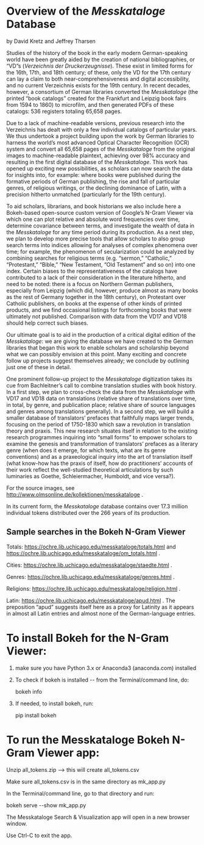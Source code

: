 # Overview of the _Messkataloge_ Database
by David Kretz and Jeffrey Tharsen

Studies of the history of the book in the early modern German-speaking world have been greatly aided by the creation of national bibliographies, or “VD”s (_Verzeichnis der Druckerzeugnisse_). These exist in limited forms for the 16th, 17th, and 18th century; of these, only the VD for the 17th century can lay a claim to both near-comprehensiveness and digital accessibility, and no current Verzeichnis exists for the 19th century. In recent decades, however, a consortium of German libraries converted the _Messkataloge_ (the printed “book catalogs” created for the Frankfurt and Leipzig book fairs from 1594 to 1860) to microfilm, and then generated PDFs of these catalogs: 536 registers totaling 65,658 pages. 

Due to a lack of machine-readable versions, previous research into the Verzeichnis has dealt with only a few individual catalogs of particular years.  We thus undertook a project building upon the work by German libraries to harness the world’s most advanced Optical Character Recognition (OCR) system and convert all 65,658 pages of the _Messkataloge_ from the original images to machine-readable plaintext, achieving over 98% accuracy and resulting in the first digital database of the _Messkataloge_.  This work has opened up exciting new possibilities, as scholars can now search the data for insights into, for example: where books were published during the formative periods of German publishing,  the rise and fall of particular genres,  of religious writings,  or the declining dominance of Latin,  with a precision hitherto unmatched (particularly for the 19th century).

To aid scholars, librarians, and book historians we also include here a Bokeh-based open-source custom version of Google’s N-Gram Viewer via which one can plot relative and absolute word frequencies over time, determine covariance between terms, and investigate the wealth of data in the _Messkataloge_ for any time period during its production.  As a next step, we plan to develop more precise tools that allow scholars to also group search terms into indices allowing for analyses of complex phenomena over time; for example, the phenomenon of secularization could be analyzed by combining searches for religious terms (e.g. “sermon,” “Catholic,” “Protestant,” “Bible,” “New Testament, “Old Testament” and so on) into one index. Certain biases to the representativeness of the catalogs have contributed to a lack of their consideration in the literature hitherto, and need to be noted: there is a focus on Northern German publishers, especially from Leipzig (which did, however, produce almost as many books as the rest of Germany together in the 18th century), on Protestant over Catholic publishers, on books at the expense of other kinds of printed products, and we find occasional listings for forthcoming books that were ultimately not published.  Comparison with data from the VD17 and VD18 should help correct such biases.

Our ultimate goal is to aid in the production of a critical digital edition of the _Messkataloge_: we are giving the database we have created to the German libraries that began this work to enable scholars and scholarship beyond what we can possibly envision at this point. Many exciting and concrete follow up projects suggest themselves already; we conclude by outlining just one of these in detail.

One prominent follow-up project to the _Messkataloge_ digitization takes its cue from Bachleitner’s call to combine translation studies with book history.  In a first step, we plan to cross-check the data from the _Messkataloge_ with VD17 and VD18 data on translations (relative share of translations over time, in total, by genre, and publication place; relative share of source languages and genres among translations generally). In a second step, we will build a smaller database of translators’ prefaces that faithfully maps larger trends, focusing on the period of 1750-1830 which saw a revolution in translation theory and praxis.  This new research situates itself in relation to the existing research programmes inquiring into “small forms”  to empower scholars to examine the genesis and transformation of translators’ prefaces as a literary genre  (when does it emerge, for which texts, what are its genre conventions) and as a praxeological inquiry into the art of translation itself (what know-how has the praxis of itself, how do practitioners’ accounts of their work reflect the well-studied theoretical articulations by such luminaries as Goethe, Schleiermacher, Humboldt, and vice versa?). 

For the source images, see http://www.olmsonline.de/kollektionen/messkataloge .

In its current form, the _Messkataloge_ database contains over 17.3 million individual tokens distributed over the 266 years of its production.

## Sample searches in the Bokeh N-Gram Viewer
 Totals: https://ochre.lib.uchicago.edu/messkataloge/totals.html and https://ochre.lib.uchicago.edu/messkataloge/om_totals.html .

 Cities: https://ochre.lib.uchicago.edu/messkataloge/staedte.html . 

 Genres: https://ochre.lib.uchicago.edu/messkataloge/genres.html . 

 Religions: https://ochre.lib.uchicago.edu/messkataloge/religion.html . 

 Latin: https://ochre.lib.uchicago.edu/messkataloge/apud.html . 
 The preposition “apud” suggests itself here as a proxy for Latinity as it appears in almost all Latin entries and almost none of the German-language entries.


# To install Bokeh for the N-Gram Viewer:

1) make sure you have Python 3.x or Anaconda3 (anaconda.com) installed

2) To check if bokeh is installed -- from the Terminal/command line, do:

   bokeh info

3) If needed, to install bokeh, run:

   pip install bokeh


# To run the Messkataloge Bokeh N-Gram Viewer app:

Unzip all_tokens.zip --> this will create all_tokens.csv

Make sure all_tokens.csv is in the same directory as mk_app.py 

In the Terminal/command line, go to that directory and run:

   bokeh serve --show mk_app.py

The Messkataloge Search & Visualization app will open in a new browser window.

   Use Ctrl-C to exit the app.
